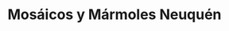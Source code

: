---
title: "Mosáicos y Mármoles Neuquén"
url: /neuquen/mosaicos-y-marmoles-neuquen/
shop: comercio
---